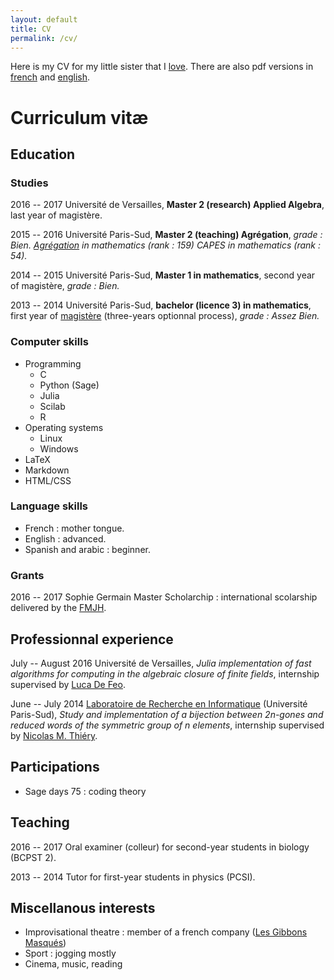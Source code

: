 ```yaml
---
layout: default
title: CV
permalink: /cv/
---
```


Here is my CV for my little sister that I
[love](https://az616578.vo.msecnd.net/files/responsive/cover/main/desktop/2016/07/24/6360493048587078022008349599_love-01.jpg). There are also pdf versions in [french](cv_last.pdf) and [english](cv_last_en.pdf).

# Curriculum vitæ

## Education

### Studies

2016 -- 2017 Université de Versailles, **Master 2 (research) Applied Algebra**,
last year of magistère.

2015 -- 2016 Université Paris-Sud, **Master 2 (teaching) Agrégation**,
*grade : Bien. [Agrégation](https://en.wikipedia.org/wiki/Agrégation_in_France) in mathematics (rank : 159) CAPES in mathematics (rank : 54).*

2014 -- 2015 Université Paris-Sud, **Master 1 in mathematics**, second year of magistère, *grade : Bien.*

2013 -- 2014 Université Paris-Sud, **bachelor (licence 3) in mathematics**, first year of [magistère](https://www.math.u-psud.fr/-Magistere-?lang=fr) (three-years optionnal process), *grade : Assez Bien.*

### Computer skills

* Programming
	* C
	* Python (Sage)
	* Julia
	* Scilab
	* R
* Operating systems
	* Linux
	* Windows
* LaTeX
* Markdown
* HTML/CSS

### Language skills

* French : mother tongue.
* English : advanced.
* Spanish and arabic : beginner.

### Grants

2016 -- 2017 Sophie Germain Master Scholarchip : international scolarship delivered by the [FMJH](https://www.fondation-hadamard.fr/en).

## Professionnal experience

July -- August 2016 Université de Versailles, *Julia implementation of fast
algorithms for computing in the algebraic closure of finite fields*, internship supervised by [Luca De
Feo](http://www.defeo.lu).

June -- July 2014 [Laboratoire de Recherche en
Informatique](https://www.lri.fr/presentation_en.php) (Université Paris-Sud),
*Study and implementation of a bijection between 2n-gones and reduced words of
the symmetric group of n elements*, internship supervised by [Nicolas M.
Thiéry](http://nicolas.thiery.name/).

## Participations

* Sage days 75 : coding theory

## Teaching

2016 -- 2017 Oral examiner (colleur) for second-year students in biology (BCPST
2).

2013 -- 2014 Tutor for first-year students in physics (PCSI).

## Miscellanous interests

* Improvisational theatre : member of a french company ([Les Gibbons
  Masqués](http://gibbonsmasques.com/))
* Sport : jogging mostly
* Cinema, music, reading


